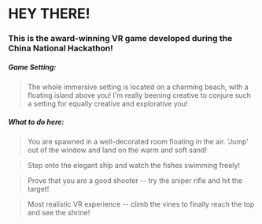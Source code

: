 # HEY THERE!

### This is the award-winning VR game developed during the China National Hackathon!

##### Game Setting: 
> The whole immersive setting is located on a charming beach, with a floating island above you!
> I'm really beening creative to conjure 
> such a setting for equally creative and explorative you!
##### What to do here:
> You are spawned in a well-decorated room floating in the air. 
> 'Jump' out of the window and land on the warm and soft sand!

> Step onto the elegant ship and watch the fishes swimming freely!

> Prove that you are a good shooter -- try the sniper rifle and hit the target!

> Most realistic VR experience -- climb the vines to finally reach the top and see the shrine!
